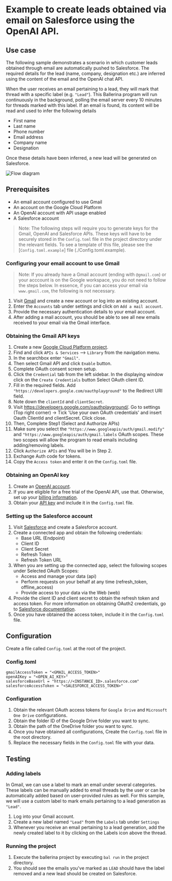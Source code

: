 # Example to create leads obtained via email on Salesforce using the OpenAI API.

## Use case
The following sample demonstrates a scenario in which customer leads obtained through email are automatically pushed to Salesforce. The required details for the lead (name, company, designation etc.) are inferred using the content of the email and the OpenAI chat API.

When the user receives an email pertaining to a lead, they will mark that thread with a specific label (e.g. `"Lead"`). This Ballerina program will run continuously in the background, polling the email server every 10 minutes for threads marked with this label. If an email is found, its content will be read and used to infer the following details
* First name
* Last name
* Phone number
* Email address
* Company name
* Designation

Once these details have been inferred, a new lead will be generated on Salesforce.

![Flow diagram](/docs/flow-diagram.png)

## Prerequisites
* An email account configured to use Gmail
* An account on the Google Cloud Platform
* An OpenAI account with API usage enabled
* A Salesforce account

>Note: The following steps will require you to generate keys for the Gmail, OpenAI and Salesforce APIs. These keys will have to be securely stored in the `Config.toml` file in the project directory under the relevant fields. To see a template of this file, please see the [`Config.toml.example`] file (./Config.toml.example).

### Configuring your email account to use Gmail
> Note: If you already have a Gmail account (ending with `@gmail.com`) or your acccount is on the Google workspace, you do not need to follow the steps below. In essence, if you can access your email via `www.gmail.com`, the following is not necessary.
1. Visit [Gmail](https://gmail.com) and create a new account or log into an existing account.
2. Enter the `Accounts` tab under settings and click on `Add a mail account`.
3. Provide the necessary authentication details to your email account.
4. After adding a mail account, you should be able to see all new emails received to your email via the Gmail interface.

### Obtaining the Gmail API keys
1. Create a new [Google Cloud Platform project](https://console.cloud.google.com). 
2. Find and click `APIs & Services` --> `Library` from the navigation menu.
3. In the searchbox enter `"Gmail"`.
4. Then select Gmail API and click `Enable` button.
5. Complete OAuth consent screen setup.
6. Click the `Credential` tab from the left sidebar. In the displaying window click on the `Create Credentials` button Select OAuth client ID.
7. Fill in the required fields. Add `"https://developers.google.com/oauthplayground"` to the Redirect URI field.
8. Note down the `clientId` and `clientSecret`.
9. Visit https://developers.google.com/oauthplayground/. Go to settings (Top right corner) -> Tick 'Use your own OAuth credentials' and insert Oauth ClientId and clientSecret. Click close.
10. Then, Complete Step1 (Select and Authorize APIs)
11. Make sure you select the `"https://www.googleapis/auth/gmail.modify"` and `"https://www.googleapis/auth/gmail.labels` OAuth scopes. These two scopes will allow the program to read emails including adding/removing labels.
12. Click `Authorize APIs` and You will be in Step 2.
13. Exchange Auth code for tokens.
14. Copy the `Access token` and enter it on the `Config.toml` file.

### Obtaining an OpenAI key
1. Create an [OpenAI account](https://platform.openai.com).
2. If you are eligible for a free trial of the OpenAI API, use that. Otherwise, set up your [billing information](https://platform.openai.com/account/billing/overview).
3. Obtain your [API key](https://platform.openai.com/account/api-keys) and include it in the `Config.toml` file.

### Setting up the Salesforce account
1. Visit [Salesforce](https://www.salesforce.com/) and create a Salesforce account.
2. Create a connected app and obtain the following credentials:
    *   Base URL (Endpoint)
    *   Client ID
    *   Client Secret
    *   Refresh Token
    *   Refresh Token URL
3. When you are setting up the connected app, select the following scopes under Selected OAuth Scopes:
    *   Access and manage your data (api)
    *   Perform requests on your behalf at any time (refresh_token, offline_access)
    *   Provide access to your data via the Web (web)
4. Provide the client ID and client secret to obtain the refresh token and access token. For more information on obtaining OAuth2 credentials, go to [Salesforce documentation](https://help.salesforce.com/articleView?id=remoteaccess_authenticate_overview.htm).
5. Once you have obtained the access token, include it in the `Config.toml` file.

## Configuration
Create a file called `Config.toml` at the root of the project.
### Config.toml 
```
gmailAccessToken = "<GMAIL_ACCESS_TOKEN>"
openAIKey = "<OPEN_AI_KEY>"
salesforceBaseUrl = "https://<INSTANCE_ID>.salesforce.com"
salesforceAccessToken = "<SALESFORCE_ACCESS_TOKEN>"
```
### Configuration
1. Obtain the relevant OAuth access tokens for `Google Drive` and `Microsoft One Drive` configurations.
2. Obtain the folder ID of the Google Drive folder you want to sync.
3. Obtain the path of the OneDrive folder you want to sync.
4. Once you have obtained all configurations, Create the `Config.toml` file in the root directory.
5. Replace the necessary fields in the `Config.toml` file with your data.


## Testing

### Adding labels
In Gmail, we can use a label to mark an email under several categories. These labels can be manually added to email threads by the user or can be automatically added based on user-provided rules as well. For this sample, we will use a custom label to mark emails pertaining to a lead generation as `"Lead"`.

1. Log into your Gmail account.
2. Create a new label named `"Lead"` from the `Labels` tab under `Settings`
3. Whenever you receive an email pertaining to a lead generation, add the newly created label to it by clicking on the Labels icon above the thread.

### Running the project
1. Execute the ballerina project by executing `bal run` in the project directory.
2. You should see the emails you've marked as `LEAD` should have the label removed and a new lead should be created on Salesforce.
 